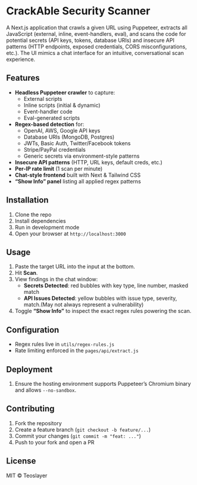 # CrackAble Security Scanner

A Next.js application that crawls a given URL using Puppeteer, extracts all JavaScript (external, inline, event-handlers, eval), and scans the code for potential secrets (API keys, tokens, database URIs) and insecure API patterns (HTTP endpoints, exposed credentials, CORS misconfigurations, etc.). The UI mimics a chat interface for an intuitive, conversational scan experience.

## Features

- **Headless Puppeteer crawler** to capture:
  - External scripts
  - Inline scripts (initial & dynamic)
  - Event-handler code
  - Eval-generated scripts
- **Regex-based detection** for:
  - OpenAI, AWS, Google API keys
  - Database URIs (MongoDB, Postgres)
  - JWTs, Basic Auth, Twitter/Facebook tokens
  - Stripe/PayPal credentials
  - Generic secrets via environment-style patterns
- **Insecure API patterns** (HTTP, URL keys, default creds, etc.)
- **Per-IP rate limit** (1 scan per minute)
- **Chat-style frontend** built with Next & Tailwind CSS
- **“Show Info” panel** listing all applied regex patterns

## Installation

1. Clone the repo
2. Install dependencies
3. Run in development mode
4. Open your browser at `http://localhost:3000`

## Usage

1. Paste the target URL into the input at the bottom.
2. Hit **Scan**.
3. View findings in the chat window:
   - **Secrets Detected**: red bubbles with key type, line number, masked match
   - **API Issues Detected**: yellow bubbles with issue type, severity, match.(May not always represent a vulnerability)
4. Toggle **“Show Info”** to inspect the exact regex rules powering the scan.

## Configuration

- Regex rules live in `utils/regex-rules.js`
- Rate limiting enforced in the `pages/api/extract.js`

## Deployment

1. Ensure the hosting environment supports Puppeteer’s Chromium binary and allows `--no-sandbox`.

## Contributing

1. Fork the repository
2. Create a feature branch (`git checkout -b feature/...`)
3. Commit your changes (`git commit -m "feat: ..."`)
4. Push to your fork and open a PR

## License

MIT © Teoslayer
